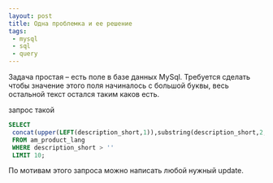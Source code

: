 ```yaml
---
layout: post
title: Одна проблемка и ее решение
tags:
 - mysql
 - sql
 - query
---
```


Задача простая – есть поле в базе данных MySql. Требуется сделать чтобы значение этого поля начиналось с большой буквы, весь остальной текст остался таким каков есть.

запрос такой

``` sql
SELECT
 concat(upper(LEFT(description_short,1)),substring(description_short,2,char_length(description_short)-1)) AS x
 FROM am_product_lang
 WHERE description_short > ''
 LIMIT 10;
```

По мотивам этого запроса можно написать любой нужный update.
